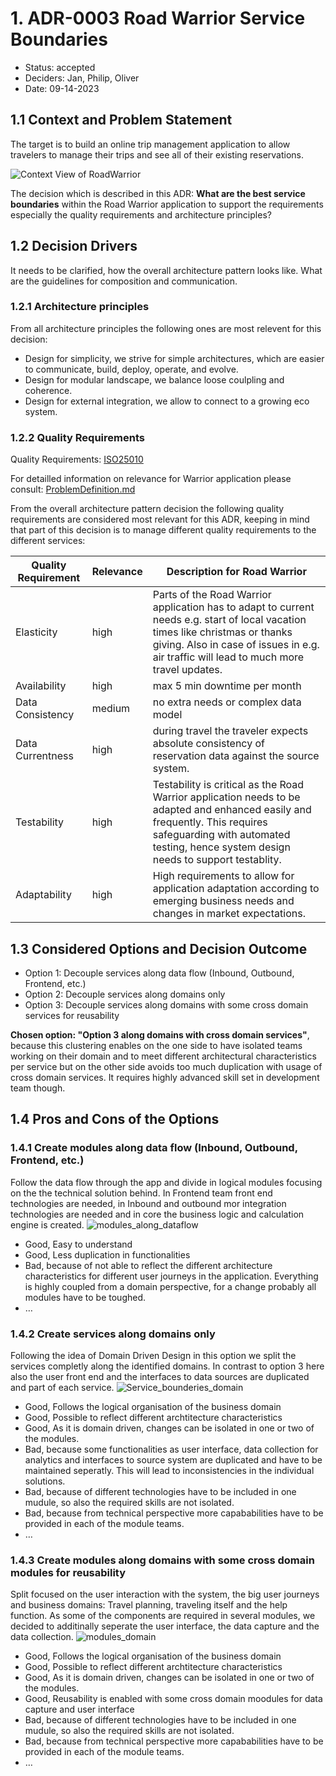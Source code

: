 # 1. ADR-0003 Road Warrior Service Boundaries 
<!-- Architecture Decision Record for relevant/important architecture or design decisions with product, cross product or platforms. The general purpose is to make the problem statement, conflicting requirements and analyzed solutions explicit. Use for important decisions and focus on essential information and diagramming. -->

* Status: accepted <!-- mandatory -->
* Deciders: Jan, Philip, Oliver <!-- mandatory -->
* Date: 09-14-2023 <!-- mandatory -->

## 1.1 Context and Problem Statement

The target is to build an online trip management application to allow travelers to manage their trips and see all of their existing reservations.

![Context View of RoadWarrior](ContextView.png)

The decision which is described in this ADR: **What are the best service boundaries** within the Road Warrior application to support the requirements especially the quality requirements and architecture principles?


## 1.2 Decision Drivers

It needs to be clarified, how the overall architecture pattern looks like. What are the guidelines for composition and communication.

### 1.2.1 Architecture principles
From all architecture principles the following ones are most relevent for this decision:
* Design for simplicity, we strive for simple architectures, which are easier to communicate, build, deploy, operate, and evolve.
* Design for modular landscape, we balance loose coulpling and coherence.
* Design for external integration, we allow to connect to a growing eco system.


### 1.2.2 Quality Requirements
Quality Requirements: [ISO25010](https://iso25000.com/index.php/en/iso-25000-standards/iso-25010)

For detailled information on relevance for Warrior application please consult: [ProblemDefinition.md](/01%20ProblemDefintion/ProblemDefinition.md)

From the overall architecture pattern decision the following quality requirements are considered most relevant for this ADR, keeping in mind that part of this decision is to manage different quality requirements to the different services:


| Quality Requirement | Relevance | Description for Road Warrior |
| --- | --- | --- |
| Elasticity | high | Parts of the Road Warrior application has to adapt to current needs e.g. start of local vacation times like christmas or thanks giving. Also in case of issues in e.g. air traffic will lead to much more travel updates. |
| Availability | high | max 5 min downtime per month|
| Data Consistency | medium | no extra needs or complex data model |
| Data Currentness | high | during travel the traveler expects absolute consistency of reservation data against the source system. |
| Testability | high | Testability is critical as the Road Warrior application needs to be adapted and enhanced easily and frequently. This requires safeguarding with automated testing, hence system design needs to support testablity.|
| Adaptability | high | High requirements to allow for application adaptation according to emerging business needs and changes in market expectations.|


## 1.3 Considered Options and Decision Outcome


* Option 1: Decouple services along data flow (Inbound, Outbound, Frontend, etc.) 
* Option 2: Decouple services along domains only
* Option 3: Decouple services along domains with some cross domain services for reusability

**Chosen option: "Option 3 along domains with cross domain services"**, because this clustering enables on the one side to have isolated teams working on their domain and to meet different architectural characteristics per service but on the other side avoids too much duplication with usage of cross domain services. It requires highly advanced skill set in development team though.

## 1.4 Pros and Cons of the Options <!-- optional -->


### 1.4.1 Create modules along data flow (Inbound, Outbound, Frontend, etc.)

Follow the data flow through the app and divide in logical modules focusing on the the technical solution behind. In Frontend team front end technologies are needed, in Inbound and outbound mor integration technologies are needed and in core the business logic and calculation engine is created.
![modules_along_dataflow](modules_along_dataflow.png)
* Good, Easy to understand
* Good, Less duplication in functionalities
* Bad, because of not able to reflect the different architecture characteristics for different user journeys in the application. Everything is highly coupled from a domain perspective, for a change probably all modules have to be toughed.
* … <!-- numbers of pros and cons can vary -->

### 1.4.2 Create services along domains only

Following the idea of Domain Driven Design in this option we split the services completly along the identified domains. In contrast to option 3 here also the user front end and the interfaces to data sources are duplicated and part of each service.
![Service_bounderies_domain](Service_bounderies_domain.png)
* Good, Follows the logical organisation of the business domain
* Good, Possible to reflect different archtitecture characteristics
* Good, As it is domain driven, changes can be isolated in one or two of the modules.
* Bad, because some functionalities as user interface, data collection for analytics and interfaces to source system are duplicated and have to be maintained seperatly. This will lead to inconsistencies in the individual solutions.
* Bad, because of different technologies have to be included in one mudule, so also the required skills are not isolated. 
* Bad, because from technical perspective more capababilities have to be provided in each of the module teams.
* … <!-- numbers of pros and cons can vary -->

### 1.4.3 Create modules along domains with some cross domain modules for reusability

Split focused on the user interaction with the system, the big user journeys and business domains: Travel planning, traveling itself and the help function. As some of the components are required in several modules, we decided to additinally seperate the user interface, the data capture and the data collection.
![modules_domain](modules_domain.png)
* Good, Follows the logical organisation of the business domain
* Good, Possible to reflect different archtitecture characteristics
* Good, As it is domain driven, changes can be isolated in one or two of the modules.
* Good, Reusability is enabled with some cross domain moodules for data capture and user interface
* Bad, because of different technologies have to be included in one mudule, so also the required skills are not isolated. 
* Bad, because from technical perspective more capababilities have to be provided in each of the module teams.
* … <!-- numbers of pros and cons can vary -->
